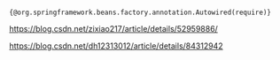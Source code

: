 


```

{@org.springframework.beans.factory.annotation.Autowired(require)}

```

https://blog.csdn.net/zixiao217/article/details/52959886/



https://blog.csdn.net/dh12313012/article/details/84312942